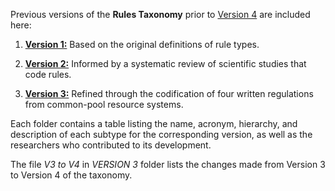 Previous versions of the **Rules Taxonomy** prior to [Version 4](https://github.com/ResilientRules/Rules-taxonomy/blob/main/2%20RULES%20TAXONOMY%20V4.0.md) are included here:

1. [**Version 1:**](https://ilaredavid.github.io/Test/V1/IAD_taxonomy_V1_2.html) Based on the original definitions of rule types.

2. [**Version 2:**](https://ilaredavid.github.io/Test/V2/IAD_taxonomy_V2_2.html) Informed by a systematic review of scientific studies that code rules.

3. [**Version 3:**](https://ilaredavid.github.io/Test/V3/IAD_taxonomy_V3_2.html) Refined through the codification of four written regulations from common-pool resource systems.

Each folder contains a table listing the name, acronym, hierarchy, and description of each subtype for the corresponding version, as well as the researchers who contributed to its development.

The file *V3 to V4* in *VERSION 3* folder lists the changes made from Version 3 to Version 4 of the taxonomy.
